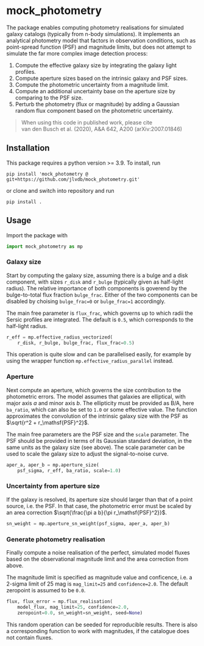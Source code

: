 # mock_photometry

The package enables computing photometry realisations for simulated galaxy
catalogs (typically from n-body simulations). It implements an analytical
photometry model that factors in observation conditions, such as point-spread
function (PSF) and magnitude limits, but does not attempt to simulate the far
more complex image detection process:

1. Compute the effective galaxy size by integrating the galaxy light profiles.
2. Compute aperture sizes based on the intrinsic galaxy and PSF sizes.
3. Compute the photometric uncertainty from a magnitude limit.
4. Compute an additional uncertainty base on the aperture size by comparing to
   the PSF size.
5. Perturb the photometry (flux or magnitude) by adding a Gaussian random flux
   component based on the photometric uncertainty.

> When using this code in published work, please cite  
> van den Busch et al. (2020), A&A 642, A200 (arXiv:2007.01846)


## Installation

This package requires a python version >= 3.9. To install, run

    pip install 'mock_photometry @ git+https://github.com/jlvdb/mock_photometry.git'

or clone and switch into repository and run

    pip install .


## Usage


Import the package with

```python
import mock_photometry as mp
```

### Galaxy size

Start by computing the galaxy size, assuming there is a bulge and a disk
component, with sizes `r_disk` and `r_bulge` (typically given as half-light
radius). The relative importance of both components is goverend by the
bulge-to-total flux fraction `bulge_frac`. Either of the two components can be
disabled by choising `bulge_frac=0` or `bulge_frac=1` accordingly.

The main free parameter is `flux_frac`, which governs up to which radii the
Sersic profiles are integrated. The default is `0.5`, which corresponds to the
half-light radius.

```python
r_eff = mp.effective_radius_vectorized(
    r_disk, r_bulge, bulge_frac, flux_frac=0.5)
```

This operation is quite slow and can be parallelised easily, for example by
using the wrapper function `mp.effective_radius_parallel` instead.

### Aperture

Next compute an aperture, which governs the size contribution to the photometric
errors. The model assumes that galaxies are elliptical, with major axis $a$ and
minor axis $b$. The ellipticity must be provided as B/A, here `ba_ratio`, which
can also be set to `1.0` or some effective value. The function approximates the
convolution of the intrinsic galaxy size with the PSF as
$\sqrt{r^2 + r_\mathsf{PSF}^2}$.

The main free parameters are the PSF size and the `scale` parameter. The PSF
should be provided in terms of its Gaussian standard deviation, in the same
units as the galaxy size (see above). The scale parameter can be used to scale
the galaxy size to adjust the signal-to-noise curve.

```python
aper_a, aper_b = mp.aperture_size(
    psf_sigma, r_eff, ba_ratio, scale=1.0)
```

### Uncertainty from aperture size

If the galaxy is resolved, its aperture size should larger than that of a point
source, i.e. the PSF. In that case, the photometric error must be scaled by an
area correction $\sqrt{\frac{\pi a b}{\pi r_\mathsf{PSF}^2}}$.

```python
sn_weight = mp.aperture_sn_weight(psf_sigma, aper_a, aper_b)
```

### Generate photometry realisation

Finally compute a noise realisation of the perfect, simulated model fluxes based
on the observational magnitude limit and the area correction from above.

The magnitude limit is specified as magnitude value and conficence, i.e. a
2-sigma limit of 25 mag is `mag_limit=25` and `confidence=2.0`. The default
zeropoint is assumed to be `0.0`.


```python
flux, flux_error = mp.flux_realisation(
    model_flux, mag_limit=25, confidence=2.0,
    zeropoint=0.0, sn_weight=sn_weight, seed=None)
```

This random operation can be seeded for reproducible results. There is also a
corresponding function to work with magnitudes, if the catalogue does not
contain fluxes.
